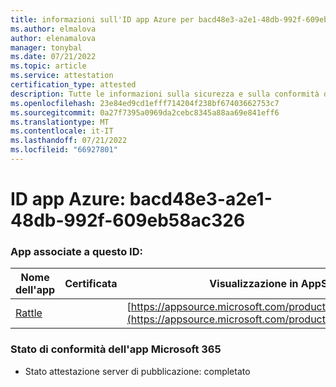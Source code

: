 ```yaml
---
title: informazioni sull'ID app Azure per bacd48e3-a2e1-48db-992f-609eb58ac326
ms.author: elmalova
author: elenamalova
manager: tonybal
ms.date: 07/21/2022
ms.topic: article
ms.service: attestation
certification_type: attested
description: Tutte le informazioni sulla sicurezza e sulla conformità disponibili per bacd48e3-a2e1-48db-992f-609eb58ac326.
ms.openlocfilehash: 23e84ed9cd1efff714204f238bf67403662753c7
ms.sourcegitcommit: 0a27f7395a0969da2cebc8345a88aa69e841eff6
ms.translationtype: MT
ms.contentlocale: it-IT
ms.lasthandoff: 07/21/2022
ms.locfileid: "66927801"
---
```

# <a name="azure-app-id-bacd48e3-a2e1-48db-992f-609eb58ac326"></a>ID app Azure: bacd48e3-a2e1-48db-992f-609eb58ac326


### <a name="apps-associated-with-this-id"></a>App associate a questo ID:
| **Nome dell'app** | **Certificata** | **Visualizzazione in AppSource** |
|--------------|---------------|-----------------------|
| [Rattle](../forward/WA200004030.md) |  | [https://appsource.microsoft.com/product/office/WA200004030](https://appsource.microsoft.com/product/office/WA200004030) |

### <a name="microsoft-365-app-compliance-status"></a>Stato di conformità dell'app Microsoft 365
- Stato attestazione server di pubblicazione: completato
